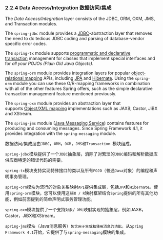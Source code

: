 ### 2.2.4 Data Access/Integration 数据访问/集成

The *Data Access/Integration* layer consists of the JDBC, ORM, OXM, JMS, and Transaction modules.

The `spring-jdbc` module provides a [JDBC](http://docs.spring.io/spring/docs/5.0.0.M3/spring-framework-reference/htmlsingle/#jdbc-introduction)-abstraction layer that removes the need to do tedious JDBC coding and parsing of database-vendor specific error codes.

The `spring-tx` module supports [programmatic and declarative transaction](http://docs.spring.io/spring/docs/5.0.0.M3/spring-framework-reference/htmlsingle/#transaction) management for classes that implement special interfaces and for *all your POJOs (Plain Old Java Objects)*.

The `spring-orm` module provides integration layers for popular [object-relational mapping](http://docs.spring.io/spring/docs/5.0.0.M3/spring-framework-reference/htmlsingle/#orm-introduction) APIs, including [JPA](http://docs.spring.io/spring/docs/5.0.0.M3/spring-framework-reference/htmlsingle/#orm-jpa) and [Hibernate](http://docs.spring.io/spring/docs/5.0.0.M3/spring-framework-reference/htmlsingle/#orm-hibernate). Using the `spring-orm` module you can use these O/R-mapping frameworks in combination with all of the other features Spring offers, such as the simple declarative transaction management feature mentioned previously.

The `spring-oxm` module provides an abstraction layer that supports [Object/XML mapping](http://docs.spring.io/spring/docs/5.0.0.M3/spring-framework-reference/htmlsingle/#oxm) implementations such as JAXB, Castor, JiBX and XStream.

The `spring-jms` module ([Java Messaging Service](http://docs.spring.io/spring/docs/5.0.0.M3/spring-framework-reference/htmlsingle/#jms)) contains features for producing and consuming messages. Since Spring Framework 4.1, it provides integration with the `spring-messaging` module.

数据访问/集成层由`JDBC`，`ORM`，`OXM`，`JMS`和`Transaction `模块组成。

`spring-jdbc`模块提供了一个`JDBC`抽象层，消除了对繁琐的`JDBC`编码和解析数据库供应商特定的错误代码的需要。

`spring-tx`模块支持实现特殊接口的类以及所有`POJO`（普通`Java`对象）的编程和声明事务管理。

`spring-orm`模块为流行的对象关系映射`API`提供集成层，包括`JPA`和`Hibernate`。使用`spring-orm`模块，您可以使用这些`O / R`映射框架结合`Spring`提供的所有其他功能，例如前面提到的简单声明式事务管理功能。

`spring-oxm`模块提供了一个支持`对象/ XML`映射实现的抽象层，例如JAXB，Castor，JiBX和XStream。

`spring-jms`模块（Java消息服务）`包含用于生成和使用消息的功能`。从`Spring Framework 4.1`开始，它提供了与`spring-messaging`模块的集成。